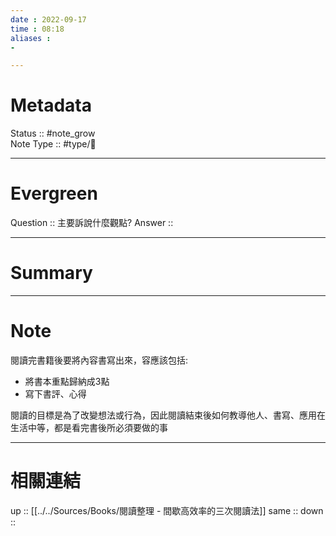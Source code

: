 ```yaml
---
date : 2022-09-17
time : 08:18
aliases :
- 

---
```


# Metadata
Status :: #note_grow <br>
Note Type :: #type/📘 <br>

---
# Evergreen
Question :: 主要訴說什麼觀點?
Answer :: 


---

# Summary

---

# Note
閱讀完書籍後要將內容書寫出來，容應該包括:
- 將書本重點歸納成3點
- 寫下書評、心得

閱讀的目標是為了改變想法或行為，因此閱讀結束後如何教導他人、書寫、應用在生活中等，都是看完書後所必須要做的事

---

# 相關連結

up :: [[../../Sources/Books/閱讀整理 - 間歇高效率的三次閱讀法]]
same :: 
down :: 


